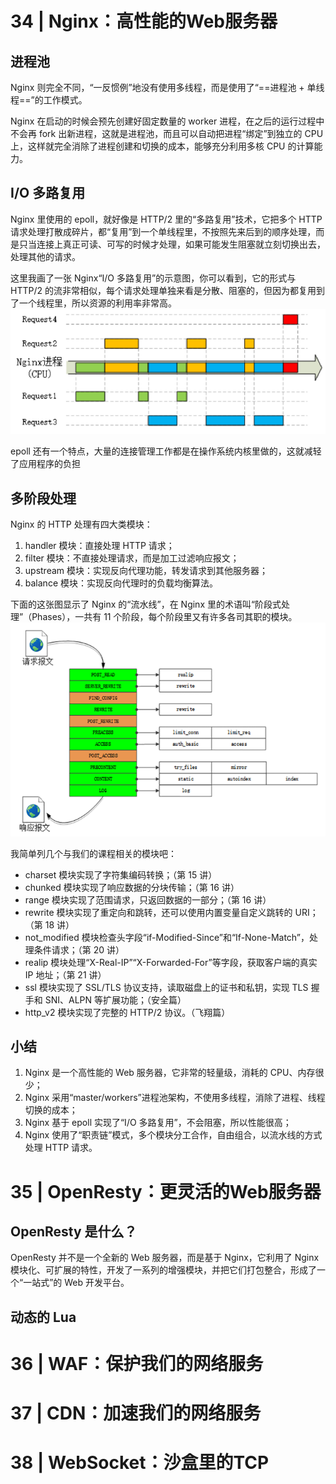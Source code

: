 # 34 | Nginx：高性能的Web服务器
## 进程池
Nginx 则完全不同，“一反惯例”地没有使用多线程，而是使用了“==进程池 + 单线程==”的工作模式。

Nginx 在启动的时候会预先创建好固定数量的 worker 进程，在之后的运行过程中不会再 fork 出新进程，这就是进程池，而且可以自动把进程“绑定”到独立的 CPU 上，这样就完全消除了进程创建和切换的成本，能够充分利用多核 CPU 的计算能力。

## I/O 多路复用
Nginx 里使用的 epoll，就好像是 HTTP/2 里的“多路复用”技术，它把多个 HTTP 请求处理打散成碎片，都“复用”到一个单线程里，不按照先来后到的顺序处理，而是只当连接上真正可读、可写的时候才处理，如果可能发生阻塞就立刻切换出去，处理其他的请求。

这里我画了一张 Nginx“I/O 多路复用”的示意图，你可以看到，它的形式与 HTTP/2 的流非常相似，每个请求处理单独来看是分散、阻塞的，但因为都复用到了一个线程里，所以资源的利用率非常高。
![title](https://raw.githubusercontent.com/Elingering/note-images/master/gitnote/2020/04/03/Snipaste_2020-04-03_11-54-51-1585886148265.png)

epoll 还有一个特点，大量的连接管理工作都是在操作系统内核里做的，这就减轻了应用程序的负担

## 多阶段处理
Nginx 的 HTTP 处理有四大类模块：
1. handler 模块：直接处理 HTTP 请求；
2. filter 模块：不直接处理请求，而是加工过滤响应报文；
3. upstream 模块：实现反向代理功能，转发请求到其他服务器；
4. balance 模块：实现反向代理时的负载均衡算法。

下面的这张图显示了 Nginx 的“流水线”，在 Nginx 里的术语叫“阶段式处理”（Phases），一共有 11 个阶段，每个阶段里又有许多各司其职的模块。
![title](https://raw.githubusercontent.com/Elingering/note-images/master/gitnote/2020/04/03/Snipaste_2020-04-03_11-58-26-1585886331252.png)

我简单列几个与我们的课程相关的模块吧：
- charset 模块实现了字符集编码转换；（第 15 讲）
- chunked 模块实现了响应数据的分块传输；（第 16 讲）
- range 模块实现了范围请求，只返回数据的一部分；（第 16 讲）
- rewrite 模块实现了重定向和跳转，还可以使用内置变量自定义跳转的 URI；（第 18 讲）
- not_modified 模块检查头字段“if-Modified-Since”和“If-None-Match”，处理条件请求；（第 20 讲）
- realip 模块处理“X-Real-IP”“X-Forwarded-For”等字段，获取客户端的真实 IP 地址；（第 21 讲）
- ssl 模块实现了 SSL/TLS 协议支持，读取磁盘上的证书和私钥，实现 TLS 握手和 SNI、ALPN 等扩展功能；（安全篇）
- http_v2 模块实现了完整的 HTTP/2 协议。（飞翔篇）

## 小结
1. Nginx 是一个高性能的 Web 服务器，它非常的轻量级，消耗的 CPU、内存很少；
2. Nginx 采用“master/workers”进程池架构，不使用多线程，消除了进程、线程切换的成本；
3. Nginx 基于 epoll 实现了“I/O 多路复用”，不会阻塞，所以性能很高；
4. Nginx 使用了“职责链”模式，多个模块分工合作，自由组合，以流水线的方式处理 HTTP 请求。

# 35 | OpenResty：更灵活的Web服务器
## OpenResty 是什么？
OpenResty 并不是一个全新的 Web 服务器，而是基于 Nginx，它利用了 Nginx 模块化、可扩展的特性，开发了一系列的增强模块，并把它们打包整合，形成了一个“一站式”的 Web 开发平台。

## 动态的 Lua


# 36 | WAF：保护我们的网络服务

# 37 | CDN：加速我们的网络服务

# 38 | WebSocket：沙盒里的TCP